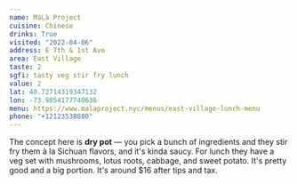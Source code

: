 ```yaml
---
name: MáLà Project
cuisine: Chinese
drinks: True
visited: "2022-04-06"
address: E 7th & 1st Ave
area: East Village
taste: 2
sgfi: tasty veg stir fry lunch
value: 2
lat: 40.72714319347132
lon: -73.9854177740636
menu: https://www.malaproject.nyc/menus/east-village-lunch-menu
phone: "+12123538880"
---
```


The concept here is **dry pot** — you pick a bunch of ingredients and they stir fry them à la Sichuan flavors, and it's kinda saucy. For lunch they have a veg set with mushrooms, lotus roots, cabbage, and sweet potato. It's pretty good and a big portion. It's around $16 after tips and tax.
